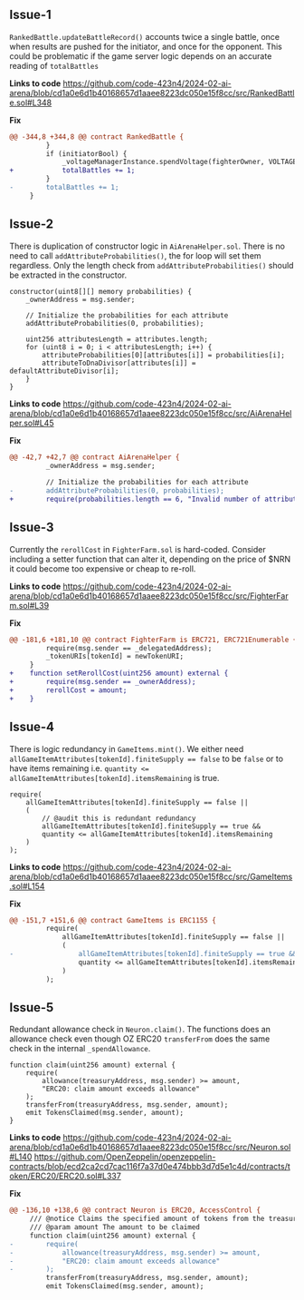 ## Issue-1
`RankedBattle.updateBattleRecord()` accounts twice a single battle, once when results are pushed for the initiator, and once for the opponent. This could be problematic if the game server logic depends on an accurate reading of `totalBattles`

**Links to code**
https://github.com/code-423n4/2024-02-ai-arena/blob/cd1a0e6d1b40168657d1aaee8223dc050e15f8cc/src/RankedBattle.sol#L348

**Fix**
```diff
@@ -344,8 +344,8 @@ contract RankedBattle {
         }
         if (initiatorBool) {
             _voltageManagerInstance.spendVoltage(fighterOwner, VOLTAGE_COST);
+            totalBattles += 1;
         }
-        totalBattles += 1;
     }
```

## Issue-2
There is duplication of constructor logic in `AiArenaHelper.sol`. There is no need to call `addAttributeProbabilities()`, the for loop will set them regardless. Only the length check from `addAttributeProbabilities()` should be extracted in the constructor.

```solidity
constructor(uint8[][] memory probabilities) {
    _ownerAddress = msg.sender;

    // Initialize the probabilities for each attribute
    addAttributeProbabilities(0, probabilities);

    uint256 attributesLength = attributes.length;
    for (uint8 i = 0; i < attributesLength; i++) {
        attributeProbabilities[0][attributes[i]] = probabilities[i];
        attributeToDnaDivisor[attributes[i]] = defaultAttributeDivisor[i];
    }
} 
```


**Links to code**
https://github.com/code-423n4/2024-02-ai-arena/blob/cd1a0e6d1b40168657d1aaee8223dc050e15f8cc/src/AiArenaHelper.sol#L45


**Fix**
```diff
@@ -42,7 +42,7 @@ contract AiArenaHelper {
         _ownerAddress = msg.sender;
 
         // Initialize the probabilities for each attribute
-        addAttributeProbabilities(0, probabilities);
+        require(probabilities.length == 6, "Invalid number of attribute arrays");
```

## Issue-3
Currently the `rerollCost` in `FighterFarm.sol` is hard-coded. Consider including a setter function that can alter it, depending on the price of $NRN it could become too expensive or cheap to re-roll.

**Links to code**
https://github.com/code-423n4/2024-02-ai-arena/blob/cd1a0e6d1b40168657d1aaee8223dc050e15f8cc/src/FighterFarm.sol#L39

**Fix**
```diff
@@ -181,6 +181,10 @@ contract FighterFarm is ERC721, ERC721Enumerable {
         require(msg.sender == _delegatedAddress);
         _tokenURIs[tokenId] = newTokenURI;
     }
+    function setRerollCost(uint256 amount) external {
+        require(msg.sender == _ownerAddress);
+        rerollCost = amount;
+    }
```

## Issue-4
There is logic redundancy in `GameItems.mint()`. We either need `allGameItemAttributes[tokenId].finiteSupply == false` to be `false` or to have items remaining i.e. `quantity <= allGameItemAttributes[tokenId].itemsRemaining` is true.
```solidity
require(
    allGameItemAttributes[tokenId].finiteSupply == false || 
    (   
        // @audit this is redundant redundancy
        allGameItemAttributes[tokenId].finiteSupply == true && 
        quantity <= allGameItemAttributes[tokenId].itemsRemaining
    )
);
```

**Links to code**
https://github.com/code-423n4/2024-02-ai-arena/blob/cd1a0e6d1b40168657d1aaee8223dc050e15f8cc/src/GameItems.sol#L154

**Fix**
```diff
@@ -151,7 +151,6 @@ contract GameItems is ERC1155 {
         require(
             allGameItemAttributes[tokenId].finiteSupply == false || 
             (
-                allGameItemAttributes[tokenId].finiteSupply == true && 
                 quantity <= allGameItemAttributes[tokenId].itemsRemaining
             )
         );
```

## Issue-5
Redundant allowance check in `Neuron.claim()`. The functions does an allowance check even though OZ ERC20 `transferFrom` does the same check in the internal `_spendAllowance`.
```solidity
function claim(uint256 amount) external {
    require(
        allowance(treasuryAddress, msg.sender) >= amount, 
        "ERC20: claim amount exceeds allowance"
    );
    transferFrom(treasuryAddress, msg.sender, amount);
    emit TokensClaimed(msg.sender, amount);
}
```
**Links to code**
https://github.com/code-423n4/2024-02-ai-arena/blob/cd1a0e6d1b40168657d1aaee8223dc050e15f8cc/src/Neuron.sol#L140
https://github.com/OpenZeppelin/openzeppelin-contracts/blob/ecd2ca2cd7cac116f7a37d0e474bbb3d7d5e1c4d/contracts/token/ERC20/ERC20.sol#L337

**Fix**
```diff
@@ -136,10 +138,6 @@ contract Neuron is ERC20, AccessControl {
     /// @notice Claims the specified amount of tokens from the treasury address to the caller's address.
     /// @param amount The amount to be claimed
     function claim(uint256 amount) external {
-        require(
-            allowance(treasuryAddress, msg.sender) >= amount, 
-            "ERC20: claim amount exceeds allowance"
-        );
         transferFrom(treasuryAddress, msg.sender, amount);
         emit TokensClaimed(msg.sender, amount);
```